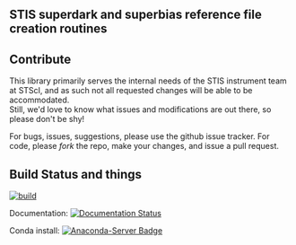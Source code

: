 STIS superdark and superbias reference file creation routines
-------------------------------------------------------------

Contribute
----------

This library primarily serves the internal needs of the STIS instrument team at
STScI, and as such not all requested changes will be able to be accommodated.  
Still, we'd love to know what issues and modifications are out there, so please
don't be shy!

For bugs, issues, suggestions, please use the github issue tracker.
For code, please *fork* the repo, make your changes, and issue a pull request.

Build Status and things
-----------------------

[![build](https://github.com/spacetelescope/refstis/actions/workflows/build.yml/badge.svg)](https://github.com/spacetelescope/refstis/actions/workflows/build.yml)

Documentation: [![Documentation Status](https://readthedocs.org/projects/refstis/badge/?version=latest)](http://refstis.readthedocs.io/en/latest/?badge=latest)

Conda install: [![Anaconda-Server Badge](https://anaconda.org/justincely/refstis/badges/installer/conda.svg)](https://conda.anaconda.org/justincely)
